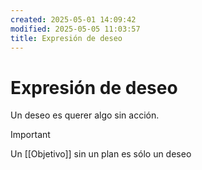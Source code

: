 ```yaml
---
created: 2025-05-01 14:09:42
modified: 2025-05-05 11:03:57
title: Expresión de deseo
---
```


# Expresión de deseo

Un deseo es querer algo sin acción.

> [!important]
> Un [[Objetivo]] sin un plan es sólo un deseo
